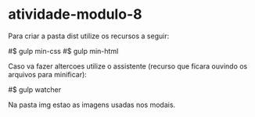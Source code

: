 # atividade-modulo-8

Para criar a pasta dist utilize os recursos a seguir:

#$ gulp min-css
#$ gulp min-html

Caso va fazer altercoes utilize o assistente (recurso que ficara ouvindo os arquivos para minificar):

#$ gulp watcher

Na pasta img estao as imagens usadas nos modais.
